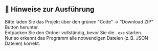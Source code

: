 ## 🔧 Hinweise zur Ausführung
Bitte laden Sie das Projekt über den grünen "Code" → "Download ZIP" Button herunter.  
Entpacken Sie den Ordner vollständig, bevor Sie die `.exe` starten.  
Nur so erkennt das Programm alle notwendigen Dateien (z. B. JSON-Dateien) korrekt.
